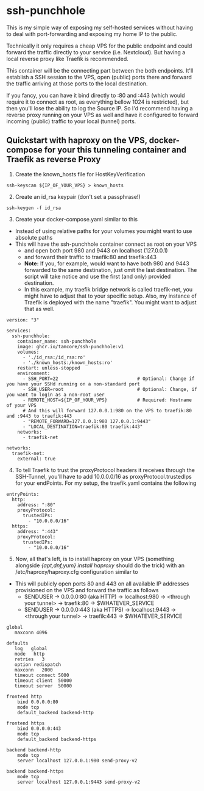 # ssh-punchhole

This is my simple way of exposing my self-hosted services without having to deal with port-forwarding and exposing my home IP to the public.

Technically it only requires a cheap VPS for the public endpoint and could forward the traffic directly to your service (i.e. Nextcloud). But having a local reverse proxy like Traefik is recommended. 

This container will be the connecting part between the both endpoints. It'll establish a SSH session to the VPS, open (public) ports there and forward the traffic arriving at those ports to the local destination.

If you fancy, you can have it bind directly to :80 and :443 (which would require it to connect as root, as everything bellow 1024 is restricted), but then you'll lose the ability to log the Source IP. So I'd recommend having a reverse proxy running on your VPS as well and have it configured to forward incoming (public) traffic to your local (tunnel) ports.

## Quickstart with haproxy on the VPS, docker-compose for your this tunneling container and Traefik as reverse Proxy

1. Create the known_hosts file for HostKeyVerification
````
ssh-keyscan ${IP_OF_YOUR_VPS} > known_hosts
````
2. Create an id_rsa keypair (don't set a passphrase!)
````
ssh-keygen -f id_rsa
````
3. Create your docker-compose.yaml similar to this
 - Instead of using relative paths for your volumes you might want to use absolute paths
 - This will have the ssh-punchhole container connect as root on your VPS
    - and open both port 980 and 9443 on localhost (127.0.0.1)
    - and forward their traffic to traefik:80 and traefik:443
    - **Note:** If you, for example, would want to have both 980 and 9443 forwarded to the same destination, just omit the last destination. The script will take notice and use the first (and only) provided destination.
    - In this example, my traefik bridge network is called traefik-net, you might have to adjust that to your specific setup. Also, my instance of Traefik is deployed with the name "traefik". You might want to adjust that as well.
````
version: "3"

services:
  ssh-punchhole:
    container_name: ssh-punchhole
    image: ghcr.io/tamcore/ssh-punchhole:v1
    volumes:
      - './id_rsa:/id_rsa:ro'
      - './known_hosts:/known_hosts:ro'
    restart: unless-stopped
    environment:
      - SSH_PORT=22                             # Optional: Change if you have your SSHd running on a non-standard port
      - SSH_USER=root                           # Optional: Change, if you want to login as a non-root user
      - REMOTE_HOST=${IP_OF_YOUR_VPS}           # Required: Hostname of your VPS
      # And this will forward 127.0.0.1:980 on the VPS to traefik:80 and :9443 to traefik:443
      - "REMOTE_FORWARD=127.0.0.1:980 127.0.0.1:9443"
      - "LOCAL_DESTINATION=traefik:80 traefik:443"
    networks:
      - traefik-net

networks:
  traefik-net:
    external: true
````
4. To tell Traefik to trust the proxyProtocol headers it receives through the SSH-Tunnel, you'll have to add 10.0.0.0/16 as proxyProtocol.trustedIps for your endPoints. For my setup, the traefik.yaml contains the following
````
entryPoints:
  http:
    address: ":80"
    proxyProtocol:
      trustedIPs:
        - "10.0.0.0/16"
  https:
    address: ":443"
    proxyProtocol:
      trustedIPs:
        - "10.0.0.0/16"
````
5. Now, all that's left, is to install haproxy on your VPS (something alongside *{apt,dnf,yum} install haproxy* should do the trick) with an /etc/haproxy/haproxy.cfg configuration similar to
  - This will publicly open ports 80 and 443 on all available IP addresses provisioned on the VPS and forward the traffic as follows
    - $ENDUSER -> 0.0.0.0:80  (aka HTTP)  -> localhost:980  -> \<through your tunnel\> -> traefik:80  -> $WHATEVER_SERVICE
    - $ENDUSER -> 0.0.0.0:443 (aka HTTPS) -> localhost:9443 -> \<through your tunnel\> -> traefik:443 -> $WHATEVER_SERVICE
````
global
   maxconn 4096

defaults
   log   global
   mode   http
   retries   3
   option redispatch
   maxconn   2000
   timeout connect 5000
   timeout client  50000
   timeout server  50000

frontend http
    bind 0.0.0.0:80
    mode tcp
    default_backend backend-http

frontend https
    bind 0.0.0.0:443
    mode tcp
    default_backend backend-https

backend backend-http
    mode tcp
    server localhost 127.0.0.1:980 send-proxy-v2

backend backend-https
    mode tcp
    server localhost 127.0.0.1:9443 send-proxy-v2
````
